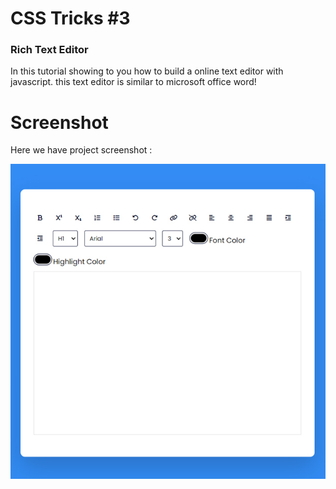 #  CSS Tricks #3


### Rich Text Editor
In this tutorial showing to you how to build a online text editor with javascript. this text editor is similar to microsoft office word!

# Screenshot
Here we have project screenshot :

![screenshot](screenshot.jpg)
